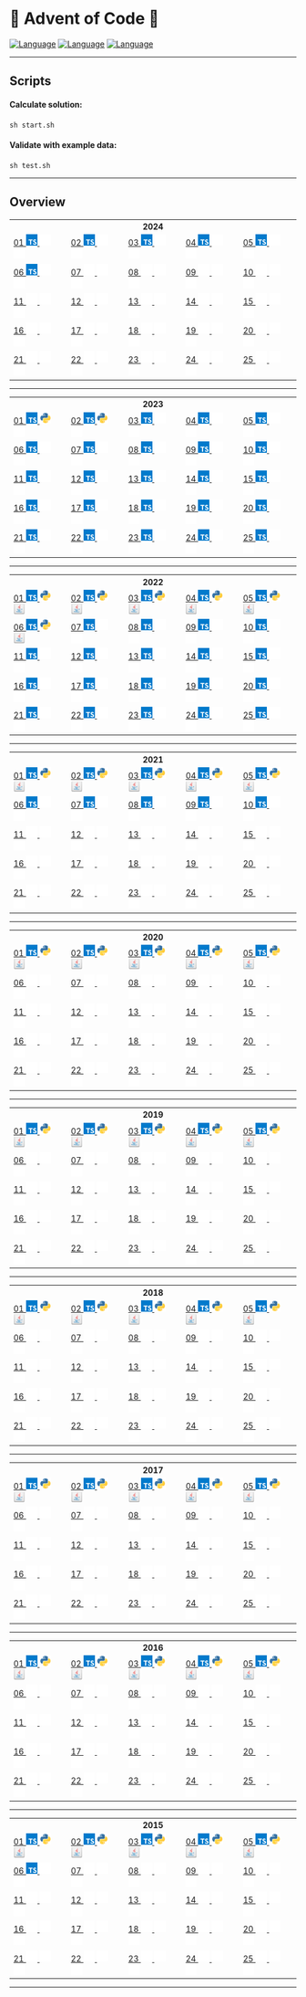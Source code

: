 # 🎄 Advent of Code 🎄
[![Language](https://badgen.net/static/Language/TypeScript/blue)](#typescript)
[![Language](https://badgen.net/static/Language/Java/orange)](#java)
[![Language](https://badgen.net/static/Language/Python/blue)](#python)

<hr/>

## Scripts

#### Calculate solution:
```
sh start.sh
```

#### Validate with example data:
```
sh test.sh
```

<hr>

## Overview

<table>
 <tr>
  <th colspan="10" style="text-align:center">
   2024
  </th>
 </tr>
 <tr>
  <td>
   <a href="https://github.com/marcelnoehre/advent-of-code/tree/main/year2024/day01">
    01
    <img height="20" src="assets/typescript.svg"/>
    <img height="20" src="assets/transparent.svg"/>
    <img height="20" src="assets/transparent.svg"/>
   </a>
  </td>
  <td>
   <a href="https://github.com/marcelnoehre/advent-of-code/tree/main/year2024/day02">
    02
    <img height="20" src="assets/typescript.svg"/>
    <img height="20" src="assets/transparent.svg"/>
    <img height="20" src="assets/transparent.svg"/>
   </a>
  </td>
  <td>
   <a href="https://github.com/marcelnoehre/advent-of-code/tree/main/year2024/day03">
    03
    <img height="20" src="assets/typescript.svg"/>
    <img height="20" src="assets/transparent.svg"/>
    <img height="20" src="assets/transparent.svg"/>
   </a>
  </td>
  <td>
   <a href="https://github.com/marcelnoehre/advent-of-code/tree/main/year2024/day04">
    04
    <img height="20" src="assets/typescript.svg"/>
    <img height="20" src="assets/transparent.svg"/>
    <img height="20" src="assets/transparent.svg"/>
   </a>
  </td>
  <td>
   <a href="https://github.com/marcelnoehre/advent-of-code/tree/main/year2024/day05">
    05
    <img height="20" src="assets/typescript.svg"/>
    <img height="20" src="assets/transparent.svg"/>
    <img height="20" src="assets/transparent.svg"/>
   </a>
  </td>
 </tr>
 <tr>
  <td>
   <a href="https://github.com/marcelnoehre/advent-of-code/tree/main/year2024/day06">
    06
    <img height="20" src="assets/typescript.svg"/>
    <img height="20" src="assets/transparent.svg"/>
    <img height="20" src="assets/transparent.svg"/>
   </a>
  </td>
  <td>
   <a href="https://github.com/marcelnoehre/advent-of-code">
    07
    <img height="20" src="assets/transparent.svg"/>
    <img height="20" src="assets/transparent.svg"/>
    <img height="20" src="assets/transparent.svg"/>
   </a>
  </td>
  <td>
   <a href="https://github.com/marcelnoehre/advent-of-code">
    08
    <img height="20" src="assets/transparent.svg"/>
    <img height="20" src="assets/transparent.svg"/>
    <img height="20" src="assets/transparent.svg"/>
   </a>
  </td>
  <td>
   <a href="https://github.com/marcelnoehre/advent-of-code">
    09
    <img height="20" src="assets/transparent.svg"/>
    <img height="20" src="assets/transparent.svg"/>
    <img height="20" src="assets/transparent.svg"/>
   </a>
  </td>
  <td>
   <a href="https://github.com/marcelnoehre/advent-of-code">
    10
    <img height="20" src="assets/transparent.svg"/>
    <img height="20" src="assets/transparent.svg"/>
    <img height="20" src="assets/transparent.svg"/>
   </a>
  </td>
 </tr>
 <tr>
  <td>
   <a href="https://github.com/marcelnoehre/advent-of-code">
    11
    <img height="20" src="assets/transparent.svg"/>
    <img height="20" src="assets/transparent.svg"/>
    <img height="20" src="assets/transparent.svg"/>
   </a>
  </td>
  <td>
   <a href="https://github.com/marcelnoehre/advent-of-code">
    12
    <img height="20" src="assets/transparent.svg"/>
    <img height="20" src="assets/transparent.svg"/>
    <img height="20" src="assets/transparent.svg"/>
   </a>
  </td>
  <td>
   <a href="https://github.com/marcelnoehre/advent-of-code">
    13
    <img height="20" src="assets/transparent.svg"/>
    <img height="20" src="assets/transparent.svg"/>
    <img height="20" src="assets/transparent.svg"/>
   </a>
  </td>
  <td>
   <a href="https://github.com/marcelnoehre/advent-of-code">
    14
    <img height="20" src="assets/transparent.svg"/>
    <img height="20" src="assets/transparent.svg"/>
    <img height="20" src="assets/transparent.svg"/>
   </a>
  </td>
  <td>
   <a href="https://github.com/marcelnoehre/advent-of-code">
    15
    <img height="20" src="assets/transparent.svg"/>
    <img height="20" src="assets/transparent.svg"/>
    <img height="20" src="assets/transparent.svg"/>
   </a>
  </td>
 </tr>
 <tr>
  <td>
   <a href="https://github.com/marcelnoehre/advent-of-code">
    16
    <img height="20" src="assets/transparent.svg"/>
    <img height="20" src="assets/transparent.svg"/>
    <img height="20" src="assets/transparent.svg"/>
   </a>
  </td>
  <td>
   <a href="https://github.com/marcelnoehre/advent-of-code">
    17
    <img height="20" src="assets/transparent.svg"/>
    <img height="20" src="assets/transparent.svg"/>
    <img height="20" src="assets/transparent.svg"/>
   </a>
  </td>
  <td>
   <a href="https://github.com/marcelnoehre/advent-of-code">
    18
    <img height="20" src="assets/transparent.svg"/>
    <img height="20" src="assets/transparent.svg"/>
    <img height="20" src="assets/transparent.svg"/>
   </a>
  </td>
  <td>
   <a href="https://github.com/marcelnoehre/advent-of-code">
    19
    <img height="20" src="assets/transparent.svg"/>
    <img height="20" src="assets/transparent.svg"/>
    <img height="20" src="assets/transparent.svg"/>
   </a>
  </td>
  <td>
   <a href="https://github.com/marcelnoehre/advent-of-code">
    20
    <img height="20" src="assets/transparent.svg"/>
    <img height="20" src="assets/transparent.svg"/>
    <img height="20" src="assets/transparent.svg"/>
   </a>
  </td>
 </tr>
 <tr>
  <td>
   <a href="https://github.com/marcelnoehre/advent-of-code">
    21
    <img height="20" src="assets/transparent.svg"/>
    <img height="20" src="assets/transparent.svg"/>
    <img height="20" src="assets/transparent.svg"/>
   </a>
  </td>
  <td>
   <a href="https://github.com/marcelnoehre/advent-of-code">
    22
    <img height="20" src="assets/transparent.svg"/>
    <img height="20" src="assets/transparent.svg"/>
    <img height="20" src="assets/transparent.svg"/>
   </a>
  </td>
  <td>
   <a href="https://github.com/marcelnoehre/advent-of-code">
    23
    <img height="20" src="assets/transparent.svg"/>
    <img height="20" src="assets/transparent.svg"/>
    <img height="20" src="assets/transparent.svg"/>
   </a>
  </td>
  <td>
   <a href="https://github.com/marcelnoehre/advent-of-code">
    24
    <img height="20" src="assets/transparent.svg"/>
    <img height="20" src="assets/transparent.svg"/>
    <img height="20" src="assets/transparent.svg"/>
   </a>
  </td>
  <td>
   <a href="https://github.com/marcelnoehre/advent-of-code">
    25
    <img height="20" src="assets/transparent.svg"/>
    <img height="20" src="assets/transparent.svg"/>
    <img height="20" src="assets/transparent.svg"/>
   </a>
  </td>
 </tr>
</table>
<hr/>
<table>
 <tr>
  <th colspan="10" style="text-align:center">
   2023
  </th>
 </tr>
 <tr>
  <td>
   <a href="https://github.com/marcelnoehre/advent-of-code/tree/main/year2023/day01">
    01
    <img height="20" src="assets/typescript.svg"/>
    <img height="20" src="assets/python.svg"/>
    <img height="20" src="assets/transparent.svg"/>
   </a>
  </td>
  <td>
   <a href="https://github.com/marcelnoehre/advent-of-code/tree/main/year2023/day02">
    02
    <img height="20" src="assets/typescript.svg"/>
    <img height="20" src="assets/python.svg"/>
    <img height="20" src="assets/transparent.svg"/>
   </a>
  </td>
  <td>
   <a href="https://github.com/marcelnoehre/advent-of-code/tree/main/year2023/day03">
    03
    <img height="20" src="assets/typescript.svg"/>
    <img height="20" src="assets/transparent.svg"/>
    <img height="20" src="assets/transparent.svg"/>
   </a>
  </td>
  <td>
   <a href="https://github.com/marcelnoehre/advent-of-code/tree/main/year2023/day04">
    04
    <img height="20" src="assets/typescript.svg"/>
    <img height="20" src="assets/transparent.svg"/>
    <img height="20" src="assets/transparent.svg"/>
   </a>
  </td>
  <td>
   <a href="https://github.com/marcelnoehre/advent-of-code/tree/main/year2023/day05">
    05
    <img height="20" src="assets/typescript.svg"/>
    <img height="20" src="assets/transparent.svg"/>
    <img height="20" src="assets/transparent.svg"/>
   </a>
  </td>
 </tr>
 <tr>
  <td>
   <a href="https://github.com/marcelnoehre/advent-of-code/tree/main/year2023/day06">
    06
    <img height="20" src="assets/typescript.svg"/>
    <img height="20" src="assets/transparent.svg"/>
    <img height="20" src="assets/transparent.svg"/>
   </a>
  </td>
  <td>
   <a href="https://github.com/marcelnoehre/advent-of-code/tree/main/year2023/day07">
    07
    <img height="20" src="assets/typescript.svg"/>
    <img height="20" src="assets/transparent.svg"/>
    <img height="20" src="assets/transparent.svg"/>
   </a>
  </td>
  <td>
   <a href="https://github.com/marcelnoehre/advent-of-code/tree/main/year2023/day08">
    08
    <img height="20" src="assets/typescript.svg"/>
    <img height="20" src="assets/transparent.svg"/>
    <img height="20" src="assets/transparent.svg"/>
   </a>
  </td>
  <td>
   <a href="https://github.com/marcelnoehre/advent-of-code/tree/main/year2023/day09">
    09
    <img height="20" src="assets/typescript.svg"/>
    <img height="20" src="assets/transparent.svg"/>
    <img height="20" src="assets/transparent.svg"/>
   </a>
  </td>
  <td>
   <a href="https://github.com/marcelnoehre/advent-of-code/tree/main/year2023/day10">
    10
    <img height="20" src="assets/typescript.svg"/>
    <img height="20" src="assets/transparent.svg"/>
    <img height="20" src="assets/transparent.svg"/>
   </a>
  </td>
 </tr>
 <tr>
  <td>
   <a href="https://github.com/marcelnoehre/advent-of-code/tree/main/year2023/day11">
    11
    <img height="20" src="assets/typescript.svg"/>
    <img height="20" src="assets/transparent.svg"/>
    <img height="20" src="assets/transparent.svg"/>
   </a>
  </td>
  <td>
   <a href="https://github.com/marcelnoehre/advent-of-code/tree/main/year2023/day12">
    12
    <img height="20" src="assets/typescript.svg"/>
    <img height="20" src="assets/transparent.svg"/>
    <img height="20" src="assets/transparent.svg"/>
   </a>
  </td>
  <td>
   <a href="https://github.com/marcelnoehre/advent-of-code/tree/main/year2023/day13">
    13
    <img height="20" src="assets/typescript.svg"/>
    <img height="20" src="assets/transparent.svg"/>
    <img height="20" src="assets/transparent.svg"/>
   </a>
  </td>
  <td>
   <a href="https://github.com/marcelnoehre/advent-of-code/tree/main/year2023/day14">
    14
    <img height="20" src="assets/typescript.svg"/>
    <img height="20" src="assets/transparent.svg"/>
    <img height="20" src="assets/transparent.svg"/>
   </a>
  </td>
  <td>
   <a href="https://github.com/marcelnoehre/advent-of-code/tree/main/year2023/day15">
    15
    <img height="20" src="assets/typescript.svg"/>
    <img height="20" src="assets/transparent.svg"/>
    <img height="20" src="assets/transparent.svg"/>
   </a>
  </td>
 </tr>
 <tr>
  <td>
   <a href="https://github.com/marcelnoehre/advent-of-code/tree/main/year2023/day16">
    16
    <img height="20" src="assets/typescript.svg"/>
    <img height="20" src="assets/transparent.svg"/>
    <img height="20" src="assets/transparent.svg"/>
   </a>
  </td>
  <td>
   <a href="https://github.com/marcelnoehre/advent-of-code/tree/main/year2023/day17">
    17
    <img height="20" src="assets/typescript.svg"/>
    <img height="20" src="assets/transparent.svg"/>
    <img height="20" src="assets/transparent.svg"/>
   </a>
  </td>
  <td>
   <a href="https://github.com/marcelnoehre/advent-of-code/tree/main/year2023/day18">
    18
    <img height="20" src="assets/typescript.svg"/>
    <img height="20" src="assets/transparent.svg"/>
    <img height="20" src="assets/transparent.svg"/>
   </a>
  </td>
  <td>
   <a href="https://github.com/marcelnoehre/advent-of-code/tree/main/year2023/day19">
    19
    <img height="20" src="assets/typescript.svg"/>
    <img height="20" src="assets/transparent.svg"/>
    <img height="20" src="assets/transparent.svg"/>
   </a>
  </td>
  <td>
   <a href="https://github.com/marcelnoehre/advent-of-code/tree/main/year2023/day20">
    20
    <img height="20" src="assets/typescript.svg"/>
    <img height="20" src="assets/transparent.svg"/>
    <img height="20" src="assets/transparent.svg"/>
   </a>
  </td>
 </tr>
 <tr>
  <td>
   <a href="https://github.com/marcelnoehre/advent-of-code/tree/main/year2023/day21">
    21
    <img height="20" src="assets/typescript.svg"/>
    <img height="20" src="assets/transparent.svg"/>
    <img height="20" src="assets/transparent.svg"/>
   </a>
  </td>
  <td>
   <a href="https://github.com/marcelnoehre/advent-of-code/tree/main/year2023/day22">
    22
    <img height="20" src="assets/typescript.svg"/>
    <img height="20" src="assets/transparent.svg"/>
    <img height="20" src="assets/transparent.svg"/>
   </a>
  </td>
  <td>
   <a href="https://github.com/marcelnoehre/advent-of-code/tree/main/year2023/day23">
    23
    <img height="20" src="assets/typescript.svg"/>
    <img height="20" src="assets/transparent.svg"/>
    <img height="20" src="assets/transparent.svg"/>
   </a>
  </td>
  <td>
   <a href="https://github.com/marcelnoehre/advent-of-code/tree/main/year2023/day24">
    24
    <img height="20" src="assets/typescript.svg"/>
    <img height="20" src="assets/transparent.svg"/>
    <img height="20" src="assets/transparent.svg"/>
   </a>
  </td>
  <td>
   <a href="https://github.com/marcelnoehre/advent-of-code/tree/main/year2023/day25">
    25
    <img height="20" src="assets/typescript.svg"/>
    <img height="20" src="assets/transparent.svg"/>
    <img height="20" src="assets/transparent.svg"/>
   </a>
  </td>
 </tr>
</table>
<hr/>
<table>
 <tr>
  <th colspan="10" style="text-align:center">
   2022
  </th>
 </tr>
 <tr>
  <td>
   <a href="https://github.com/marcelnoehre/advent-of-code/tree/main/year2022/day01">
    01
    <img height="20" src="assets/typescript.svg"/>
    <img height="20" src="assets/python.svg"/>
    <img height="20" src="assets/java.svg"/>
   </a>
  </td>
  <td>
   <a href="https://github.com/marcelnoehre/advent-of-code/tree/main/year2022/day02">
    02
    <img height="20" src="assets/typescript.svg"/>
    <img height="20" src="assets/python.svg"/>
    <img height="20" src="assets/java.svg"/>
   </a>
  </td>
  <td>
   <a href="https://github.com/marcelnoehre/advent-of-code/tree/main/year2022/day03">
    03
    <img height="20" src="assets/typescript.svg"/>
    <img height="20" src="assets/python.svg"/>
    <img height="20" src="assets/java.svg"/>
   </a>
  </td>
  <td>
   <a href="https://github.com/marcelnoehre/advent-of-code/tree/main/year2022/day04">
    04
    <img height="20" src="assets/typescript.svg"/>
    <img height="20" src="assets/python.svg"/>
    <img height="20" src="assets/java.svg"/>
   </a>
  </td>
  <td>
   <a href="https://github.com/marcelnoehre/advent-of-code/tree/main/year2022/day05">
    05
    <img height="20" src="assets/typescript.svg"/>
    <img height="20" src="assets/python.svg"/>
    <img height="20" src="assets/java.svg"/>
   </a>
  </td>
 </tr>
 <tr>
  <td>
   <a href="https://github.com/marcelnoehre/advent-of-code/tree/main/year2022/day06">
    06
    <img height="20" src="assets/typescript.svg"/>
    <img height="20" src="assets/python.svg"/>
    <img height="20" src="assets/java.svg"/>
   </a>
  </td>
  <td>
   <a href="https://github.com/marcelnoehre/advent-of-code/tree/main/year2022/day07">
    07
    <img height="20" src="assets/typescript.svg"/>
    <img height="20" src="assets/transparent.svg"/>
    <img height="20" src="assets/transparent.svg"/>
   </a>
  </td>
  <td>
   <a href="https://github.com/marcelnoehre/advent-of-code/tree/main/year2022/day08">
    08
    <img height="20" src="assets/typescript.svg"/>
    <img height="20" src="assets/transparent.svg"/>
    <img height="20" src="assets/transparent.svg"/>
   </a>
  </td>
  <td>
   <a href="https://github.com/marcelnoehre/advent-of-code/tree/main/year2022/day09">
    09
    <img height="20" src="assets/typescript.svg"/>
    <img height="20" src="assets/transparent.svg"/>
    <img height="20" src="assets/transparent.svg"/>
   </a>
  </td>
  <td>
   <a href="https://github.com/marcelnoehre/advent-of-code/tree/main/year2022/day10">
    10
    <img height="20" src="assets/typescript.svg"/>
    <img height="20" src="assets/transparent.svg"/>
    <img height="20" src="assets/transparent.svg"/>
   </a>
  </td>
 </tr>
 <tr>
  <td>
   <a href="https://github.com/marcelnoehre/advent-of-code/tree/main/year2022/day11">
    11
    <img height="20" src="assets/typescript.svg"/>
    <img height="20" src="assets/transparent.svg"/>
    <img height="20" src="assets/transparent.svg"/>
   </a>
  </td>
  <td>
   <a href="https://github.com/marcelnoehre/advent-of-code/tree/main/year2022/day12">
    12
    <img height="20" src="assets/typescript.svg"/>
    <img height="20" src="assets/transparent.svg"/>
    <img height="20" src="assets/transparent.svg"/>
   </a>
  </td>
  <td>
   <a href="https://github.com/marcelnoehre/advent-of-code/tree/main/year2022/day13">
    13
    <img height="20" src="assets/typescript.svg"/>
    <img height="20" src="assets/transparent.svg"/>
    <img height="20" src="assets/transparent.svg"/>
   </a>
  </td>
  <td>
   <a href="https://github.com/marcelnoehre/advent-of-code/tree/main/year2022/day14">
    14
    <img height="20" src="assets/typescript.svg"/>
    <img height="20" src="assets/transparent.svg"/>
    <img height="20" src="assets/transparent.svg"/>
   </a>
  </td>
  <td>
   <a href="https://github.com/marcelnoehre/advent-of-code/tree/main/year2022/day15">
    15
    <img height="20" src="assets/typescript.svg"/>
    <img height="20" src="assets/transparent.svg"/>
    <img height="20" src="assets/transparent.svg"/>
   </a>
  </td>
 </tr>
 <tr>
  <td>
   <a href="https://github.com/marcelnoehre/advent-of-code/tree/main/year2022/day16">
    16
    <img height="20" src="assets/typescript.svg"/>
    <img height="20" src="assets/transparent.svg"/>
    <img height="20" src="assets/transparent.svg"/>
   </a>
  </td>
  <td>
   <a href="https://github.com/marcelnoehre/advent-of-code/tree/main/year2022/day17">
    17
    <img height="20" src="assets/typescript.svg"/>
    <img height="20" src="assets/transparent.svg"/>
    <img height="20" src="assets/transparent.svg"/>
   </a>
  </td>
  <td>
   <a href="https://github.com/marcelnoehre/advent-of-code/tree/main/year2022/day18">
    18
    <img height="20" src="assets/typescript.svg"/>
    <img height="20" src="assets/transparent.svg"/>
    <img height="20" src="assets/transparent.svg"/>
   </a>
  </td>
  <td>
   <a href="https://github.com/marcelnoehre/advent-of-code/tree/main/year2022/day19">
    19
    <img height="20" src="assets/typescript.svg"/>
    <img height="20" src="assets/transparent.svg"/>
    <img height="20" src="assets/transparent.svg"/>
   </a>
  </td>
  <td>
   <a href="https://github.com/marcelnoehre/advent-of-code/tree/main/year2022/day20">
    20
    <img height="20" src="assets/typescript.svg"/>
    <img height="20" src="assets/transparent.svg"/>
    <img height="20" src="assets/transparent.svg"/>
   </a>
  </td>
 </tr>
 <tr>
  <td>
   <a href="https://github.com/marcelnoehre/advent-of-code/tree/main/year2022/day21">
    21
    <img height="20" src="assets/typescript.svg"/>
    <img height="20" src="assets/transparent.svg"/>
    <img height="20" src="assets/transparent.svg"/>
   </a>
  </td>
  <td>
   <a href="https://github.com/marcelnoehre/advent-of-code/tree/main/year2022/day22">
    22
    <img height="20" src="assets/typescript.svg"/>
    <img height="20" src="assets/transparent.svg"/>
    <img height="20" src="assets/transparent.svg"/>
   </a>
  </td>
  <td>
   <a href="https://github.com/marcelnoehre/advent-of-code/tree/main/year2022/day23">
    23
    <img height="20" src="assets/typescript.svg"/>
    <img height="20" src="assets/transparent.svg"/>
    <img height="20" src="assets/transparent.svg"/>
   </a>
  </td>
  <td>
   <a href="https://github.com/marcelnoehre/advent-of-code/tree/main/year2022/day24">
    24
    <img height="20" src="assets/typescript.svg"/>
    <img height="20" src="assets/transparent.svg"/>
    <img height="20" src="assets/transparent.svg"/>
   </a>
  </td>
  <td>
   <a href="https://github.com/marcelnoehre/advent-of-code/tree/main/year2022/day25">
    25
    <img height="20" src="assets/typescript.svg"/>
    <img height="20" src="assets/transparent.svg"/>
    <img height="20" src="assets/transparent.svg"/>
   </a>
  </td>
 </tr>
</table>
<hr/>
<table>
 <tr>
  <th colspan="10" style="text-align:center">
   2021
  </th>
 </tr>
 <tr>
  <td>
   <a href="https://github.com/marcelnoehre/advent-of-code/tree/main/year2021/day01">
    01
    <img height="20" src="assets/typescript.svg"/>
    <img height="20" src="assets/python.svg"/>
    <img height="20" src="assets/java.svg"/>
   </a>
  </td>
  <td>
   <a href="https://github.com/marcelnoehre/advent-of-code/tree/main/year2021/day02">
    02
    <img height="20" src="assets/typescript.svg"/>
    <img height="20" src="assets/python.svg"/>
    <img height="20" src="assets/java.svg"/>
   </a>
  </td>
  <td>
   <a href="https://github.com/marcelnoehre/advent-of-code/tree/main/year2021/day03">
    03
    <img height="20" src="assets/typescript.svg"/>
    <img height="20" src="assets/python.svg"/>
    <img height="20" src="assets/java.svg"/>
   </a>
  </td>
  <td>
   <a href="https://github.com/marcelnoehre/advent-of-code/tree/main/year2021/day04">
    04
    <img height="20" src="assets/typescript.svg"/>
    <img height="20" src="assets/python.svg"/>
    <img height="20" src="assets/java.svg"/>
   </a>
  </td>
  <td>
   <a href="https://github.com/marcelnoehre/advent-of-code/tree/main/year2021/day05">
    05
    <img height="20" src="assets/typescript.svg"/>
    <img height="20" src="assets/python.svg"/>
    <img height="20" src="assets/java.svg"/>
   </a>
  </td>
 </tr>
 <tr>
  <td>
   <a href="https://github.com/marcelnoehre/advent-of-code/tree/main/year2021/day06">
    06
    <img height="20" src="assets/typescript.svg"/>
    <img height="20" src="assets/transparent.svg"/>
    <img height="20" src="assets/transparent.svg"/>
   </a>
  </td>
  <td>
   <a href="https://github.com/marcelnoehre/advent-of-code/tree/main/year2021/day07">
    07
    <img height="20" src="assets/typescript.svg"/>
    <img height="20" src="assets/transparent.svg"/>
    <img height="20" src="assets/transparent.svg"/>
   </a>
  </td>
  <td>
   <a href="https://github.com/marcelnoehre/advent-of-code/tree/main/year2021/day08">
    08
    <img height="20" src="assets/typescript.svg"/>
    <img height="20" src="assets/transparent.svg"/>
    <img height="20" src="assets/transparent.svg"/>
   </a>
  </td>
  <td>
   <a href="https://github.com/marcelnoehre/advent-of-code/tree/main/year2021/day09">
    09
    <img height="20" src="assets/typescript.svg"/>
    <img height="20" src="assets/transparent.svg"/>
    <img height="20" src="assets/transparent.svg"/>
   </a>
  </td>
  <td>
   <a href="https://github.com/marcelnoehre/advent-of-code/tree/main/year2021/day10">
    10
    <img height="20" src="assets/typescript.svg"/>
    <img height="20" src="assets/transparent.svg"/>
    <img height="20" src="assets/transparent.svg"/>
   </a>
  </td>
 </tr>
 <tr>
  <td>
   <a href="https://github.com/marcelnoehre/advent-of-code">
    11
    <img height="20" src="assets/transparent.svg"/>
    <img height="20" src="assets/transparent.svg"/>
    <img height="20" src="assets/transparent.svg"/>
   </a>
  </td>
  <td>
   <a href="https://github.com/marcelnoehre/advent-of-code">
    12
    <img height="20" src="assets/transparent.svg"/>
    <img height="20" src="assets/transparent.svg"/>
    <img height="20" src="assets/transparent.svg"/>
   </a>
  </td>
  <td>
   <a href="https://github.com/marcelnoehre/advent-of-code">
    13
    <img height="20" src="assets/transparent.svg"/>
    <img height="20" src="assets/transparent.svg"/>
    <img height="20" src="assets/transparent.svg"/>
   </a>
  </td>
  <td>
   <a href="https://github.com/marcelnoehre/advent-of-code">
    14
    <img height="20" src="assets/transparent.svg"/>
    <img height="20" src="assets/transparent.svg"/>
    <img height="20" src="assets/transparent.svg"/>
   </a>
  </td>
  <td>
   <a href="https://github.com/marcelnoehre/advent-of-code">
    15
    <img height="20" src="assets/transparent.svg"/>
    <img height="20" src="assets/transparent.svg"/>
    <img height="20" src="assets/transparent.svg"/>
   </a>
  </td>
 </tr>
 <tr>
  <td>
   <a href="https://github.com/marcelnoehre/advent-of-code">
    16
    <img height="20" src="assets/transparent.svg"/>
    <img height="20" src="assets/transparent.svg"/>
    <img height="20" src="assets/transparent.svg"/>
   </a>
  </td>
  <td>
   <a href="https://github.com/marcelnoehre/advent-of-code">
    17
    <img height="20" src="assets/transparent.svg"/>
    <img height="20" src="assets/transparent.svg"/>
    <img height="20" src="assets/transparent.svg"/>
   </a>
  </td>
  <td>
   <a href="https://github.com/marcelnoehre/advent-of-code">
    18
    <img height="20" src="assets/transparent.svg"/>
    <img height="20" src="assets/transparent.svg"/>
    <img height="20" src="assets/transparent.svg"/>
   </a>
  </td>
  <td>
   <a href="https://github.com/marcelnoehre/advent-of-code">
    19
    <img height="20" src="assets/transparent.svg"/>
    <img height="20" src="assets/transparent.svg"/>
    <img height="20" src="assets/transparent.svg"/>
   </a>
  </td>
  <td>
   <a href="https://github.com/marcelnoehre/advent-of-code">
    20
    <img height="20" src="assets/transparent.svg"/>
    <img height="20" src="assets/transparent.svg"/>
    <img height="20" src="assets/transparent.svg"/>
   </a>
  </td>
 </tr>
 <tr>
  <td>
   <a href="https://github.com/marcelnoehre/advent-of-code">
    21
    <img height="20" src="assets/transparent.svg"/>
    <img height="20" src="assets/transparent.svg"/>
    <img height="20" src="assets/transparent.svg"/>
   </a>
  </td>
  <td>
   <a href="https://github.com/marcelnoehre/advent-of-code">
    22
    <img height="20" src="assets/transparent.svg"/>
    <img height="20" src="assets/transparent.svg"/>
    <img height="20" src="assets/transparent.svg"/>
   </a>
  </td>
  <td>
   <a href="https://github.com/marcelnoehre/advent-of-code">
    23
    <img height="20" src="assets/transparent.svg"/>
    <img height="20" src="assets/transparent.svg"/>
    <img height="20" src="assets/transparent.svg"/>
   </a>
  </td>
  <td>
   <a href="https://github.com/marcelnoehre/advent-of-code">
    24
    <img height="20" src="assets/transparent.svg"/>
    <img height="20" src="assets/transparent.svg"/>
    <img height="20" src="assets/transparent.svg"/>
   </a>
  </td>
  <td>
   <a href="https://github.com/marcelnoehre/advent-of-code">
    25
    <img height="20" src="assets/transparent.svg"/>
    <img height="20" src="assets/transparent.svg"/>
    <img height="20" src="assets/transparent.svg"/>
   </a>
  </td>
 </tr>
</table>
<hr/>
<table>
 <tr>
  <th colspan="10" style="text-align:center">
   2020
  </th>
 </tr>
 <tr>
  <td>
   <a href="https://github.com/marcelnoehre/advent-of-code/tree/main/year2020/day01">
    01
    <img height="20" src="assets/typescript.svg"/>
    <img height="20" src="assets/python.svg"/>
    <img height="20" src="assets/java.svg"/>
   </a>
  </td>
  <td>
   <a href="https://github.com/marcelnoehre/advent-of-code/tree/main/year2020/day02">
    02
    <img height="20" src="assets/typescript.svg"/>
    <img height="20" src="assets/python.svg"/>
    <img height="20" src="assets/java.svg"/>
   </a>
  </td>
  <td>
   <a href="https://github.com/marcelnoehre/advent-of-code/tree/main/year2020/day03">
    03
    <img height="20" src="assets/typescript.svg"/>
    <img height="20" src="assets/python.svg"/>
    <img height="20" src="assets/java.svg"/>
   </a>
  </td>
  <td>
   <a href="https://github.com/marcelnoehre/advent-of-code/tree/main/year2020/day04">
    04
    <img height="20" src="assets/typescript.svg"/>
    <img height="20" src="assets/python.svg"/>
    <img height="20" src="assets/java.svg"/>
   </a>
  </td>
  <td>
   <a href="https://github.com/marcelnoehre/advent-of-code/tree/main/year2020/day05">
    05
    <img height="20" src="assets/typescript.svg"/>
    <img height="20" src="assets/python.svg"/>
    <img height="20" src="assets/java.svg"/>
   </a>
  </td>
 </tr>
 <tr>
  <td>
   <a href="https://github.com/marcelnoehre/advent-of-code">
    06
    <img height="20" src="assets/transparent.svg"/>
    <img height="20" src="assets/transparent.svg"/>
    <img height="20" src="assets/transparent.svg"/>
   </a>
  </td>
  <td>
   <a href="https://github.com/marcelnoehre/advent-of-code">
    07
    <img height="20" src="assets/transparent.svg"/>
    <img height="20" src="assets/transparent.svg"/>
    <img height="20" src="assets/transparent.svg"/>
   </a>
  </td>
  <td>
   <a href="https://github.com/marcelnoehre/advent-of-code">
    08
    <img height="20" src="assets/transparent.svg"/>
    <img height="20" src="assets/transparent.svg"/>
    <img height="20" src="assets/transparent.svg"/>
   </a>
  </td>
  <td>
   <a href="https://github.com/marcelnoehre/advent-of-code">
    09
    <img height="20" src="assets/transparent.svg"/>
    <img height="20" src="assets/transparent.svg"/>
    <img height="20" src="assets/transparent.svg"/>
   </a>
  </td>
  <td>
   <a href="https://github.com/marcelnoehre/advent-of-code">
    10
    <img height="20" src="assets/transparent.svg"/>
    <img height="20" src="assets/transparent.svg"/>
    <img height="20" src="assets/transparent.svg"/>
   </a>
  </td>
 </tr>
 <tr>
  <td>
   <a href="https://github.com/marcelnoehre/advent-of-code">
    11
    <img height="20" src="assets/transparent.svg"/>
    <img height="20" src="assets/transparent.svg"/>
    <img height="20" src="assets/transparent.svg"/>
   </a>
  </td>
  <td>
   <a href="https://github.com/marcelnoehre/advent-of-code">
    12
    <img height="20" src="assets/transparent.svg"/>
    <img height="20" src="assets/transparent.svg"/>
    <img height="20" src="assets/transparent.svg"/>
   </a>
  </td>
  <td>
   <a href="https://github.com/marcelnoehre/advent-of-code">
    13
    <img height="20" src="assets/transparent.svg"/>
    <img height="20" src="assets/transparent.svg"/>
    <img height="20" src="assets/transparent.svg"/>
   </a>
  </td>
  <td>
   <a href="https://github.com/marcelnoehre/advent-of-code">
    14
    <img height="20" src="assets/transparent.svg"/>
    <img height="20" src="assets/transparent.svg"/>
    <img height="20" src="assets/transparent.svg"/>
   </a>
  </td>
  <td>
   <a href="https://github.com/marcelnoehre/advent-of-code">
    15
    <img height="20" src="assets/transparent.svg"/>
    <img height="20" src="assets/transparent.svg"/>
    <img height="20" src="assets/transparent.svg"/>
   </a>
  </td>
 </tr>
 <tr>
  <td>
   <a href="https://github.com/marcelnoehre/advent-of-code">
    16
    <img height="20" src="assets/transparent.svg"/>
    <img height="20" src="assets/transparent.svg"/>
    <img height="20" src="assets/transparent.svg"/>
   </a>
  </td>
  <td>
   <a href="https://github.com/marcelnoehre/advent-of-code">
    17
    <img height="20" src="assets/transparent.svg"/>
    <img height="20" src="assets/transparent.svg"/>
    <img height="20" src="assets/transparent.svg"/>
   </a>
  </td>
  <td>
   <a href="https://github.com/marcelnoehre/advent-of-code">
    18
    <img height="20" src="assets/transparent.svg"/>
    <img height="20" src="assets/transparent.svg"/>
    <img height="20" src="assets/transparent.svg"/>
   </a>
  </td>
  <td>
   <a href="https://github.com/marcelnoehre/advent-of-code">
    19
    <img height="20" src="assets/transparent.svg"/>
    <img height="20" src="assets/transparent.svg"/>
    <img height="20" src="assets/transparent.svg"/>
   </a>
  </td>
  <td>
   <a href="https://github.com/marcelnoehre/advent-of-code">
    20
    <img height="20" src="assets/transparent.svg"/>
    <img height="20" src="assets/transparent.svg"/>
    <img height="20" src="assets/transparent.svg"/>
   </a>
  </td>
 </tr>
 <tr>
  <td>
   <a href="https://github.com/marcelnoehre/advent-of-code">
    21
    <img height="20" src="assets/transparent.svg"/>
    <img height="20" src="assets/transparent.svg"/>
    <img height="20" src="assets/transparent.svg"/>
   </a>
  </td>
  <td>
   <a href="https://github.com/marcelnoehre/advent-of-code">
    22
    <img height="20" src="assets/transparent.svg"/>
    <img height="20" src="assets/transparent.svg"/>
    <img height="20" src="assets/transparent.svg"/>
   </a>
  </td>
  <td>
   <a href="https://github.com/marcelnoehre/advent-of-code">
    23
    <img height="20" src="assets/transparent.svg"/>
    <img height="20" src="assets/transparent.svg"/>
    <img height="20" src="assets/transparent.svg"/>
   </a>
  </td>
  <td>
   <a href="https://github.com/marcelnoehre/advent-of-code">
    24
    <img height="20" src="assets/transparent.svg"/>
    <img height="20" src="assets/transparent.svg"/>
    <img height="20" src="assets/transparent.svg"/>
   </a>
  </td>
  <td>
   <a href="https://github.com/marcelnoehre/advent-of-code">
    25
    <img height="20" src="assets/transparent.svg"/>
    <img height="20" src="assets/transparent.svg"/>
    <img height="20" src="assets/transparent.svg"/>
   </a>
  </td>
 </tr>
</table>
<hr/>
<table>
 <tr>
  <th colspan="10" style="text-align:center">
   2019
  </th>
 </tr>
 <tr>
  <td>
   <a href="https://github.com/marcelnoehre/advent-of-code/tree/main/year2019/day01">
    01
    <img height="20" src="assets/typescript.svg"/>
    <img height="20" src="assets/python.svg"/>
    <img height="20" src="assets/java.svg"/>
   </a>
  </td>
  <td>
   <a href="https://github.com/marcelnoehre/advent-of-code/tree/main/year2019/day02">
    02
    <img height="20" src="assets/typescript.svg"/>
    <img height="20" src="assets/python.svg"/>
    <img height="20" src="assets/java.svg"/>
   </a>
  </td>
  <td>
   <a href="https://github.com/marcelnoehre/advent-of-code/tree/main/year2019/day03">
    03
    <img height="20" src="assets/typescript.svg"/>
    <img height="20" src="assets/python.svg"/>
    <img height="20" src="assets/java.svg"/>
   </a>
  </td>
  <td>
   <a href="https://github.com/marcelnoehre/advent-of-code/tree/main/year2019/day04">
    04
    <img height="20" src="assets/typescript.svg"/>
    <img height="20" src="assets/python.svg"/>
    <img height="20" src="assets/java.svg"/>
   </a>
  </td>
  <td>
   <a href="https://github.com/marcelnoehre/advent-of-code/tree/main/year2019/day05">
    05
    <img height="20" src="assets/typescript.svg"/>
    <img height="20" src="assets/python.svg"/>
    <img height="20" src="assets/java.svg"/>
   </a>
  </td>
 </tr>
 <tr>
  <td>
   <a href="https://github.com/marcelnoehre/advent-of-code">
    06
    <img height="20" src="assets/transparent.svg"/>
    <img height="20" src="assets/transparent.svg"/>
    <img height="20" src="assets/transparent.svg"/>
   </a>
  </td>
  <td>
   <a href="https://github.com/marcelnoehre/advent-of-code">
    07
    <img height="20" src="assets/transparent.svg"/>
    <img height="20" src="assets/transparent.svg"/>
    <img height="20" src="assets/transparent.svg"/>
   </a>
  </td>
  <td>
   <a href="https://github.com/marcelnoehre/advent-of-code">
    08
    <img height="20" src="assets/transparent.svg"/>
    <img height="20" src="assets/transparent.svg"/>
    <img height="20" src="assets/transparent.svg"/>
   </a>
  </td>
  <td>
   <a href="https://github.com/marcelnoehre/advent-of-code">
    09
    <img height="20" src="assets/transparent.svg"/>
    <img height="20" src="assets/transparent.svg"/>
    <img height="20" src="assets/transparent.svg"/>
   </a>
  </td>
  <td>
   <a href="https://github.com/marcelnoehre/advent-of-code">
    10
    <img height="20" src="assets/transparent.svg"/>
    <img height="20" src="assets/transparent.svg"/>
    <img height="20" src="assets/transparent.svg"/>
   </a>
  </td>
 </tr>
 <tr>
  <td>
   <a href="https://github.com/marcelnoehre/advent-of-code">
    11
    <img height="20" src="assets/transparent.svg"/>
    <img height="20" src="assets/transparent.svg"/>
    <img height="20" src="assets/transparent.svg"/>
   </a>
  </td>
  <td>
   <a href="https://github.com/marcelnoehre/advent-of-code">
    12
    <img height="20" src="assets/transparent.svg"/>
    <img height="20" src="assets/transparent.svg"/>
    <img height="20" src="assets/transparent.svg"/>
   </a>
  </td>
  <td>
   <a href="https://github.com/marcelnoehre/advent-of-code">
    13
    <img height="20" src="assets/transparent.svg"/>
    <img height="20" src="assets/transparent.svg"/>
    <img height="20" src="assets/transparent.svg"/>
   </a>
  </td>
  <td>
   <a href="https://github.com/marcelnoehre/advent-of-code">
    14
    <img height="20" src="assets/transparent.svg"/>
    <img height="20" src="assets/transparent.svg"/>
    <img height="20" src="assets/transparent.svg"/>
   </a>
  </td>
  <td>
   <a href="https://github.com/marcelnoehre/advent-of-code">
    15
    <img height="20" src="assets/transparent.svg"/>
    <img height="20" src="assets/transparent.svg"/>
    <img height="20" src="assets/transparent.svg"/>
   </a>
  </td>
 </tr>
 <tr>
  <td>
   <a href="https://github.com/marcelnoehre/advent-of-code">
    16
    <img height="20" src="assets/transparent.svg"/>
    <img height="20" src="assets/transparent.svg"/>
    <img height="20" src="assets/transparent.svg"/>
   </a>
  </td>
  <td>
   <a href="https://github.com/marcelnoehre/advent-of-code">
    17
    <img height="20" src="assets/transparent.svg"/>
    <img height="20" src="assets/transparent.svg"/>
    <img height="20" src="assets/transparent.svg"/>
   </a>
  </td>
  <td>
   <a href="https://github.com/marcelnoehre/advent-of-code">
    18
    <img height="20" src="assets/transparent.svg"/>
    <img height="20" src="assets/transparent.svg"/>
    <img height="20" src="assets/transparent.svg"/>
   </a>
  </td>
  <td>
   <a href="https://github.com/marcelnoehre/advent-of-code">
    19
    <img height="20" src="assets/transparent.svg"/>
    <img height="20" src="assets/transparent.svg"/>
    <img height="20" src="assets/transparent.svg"/>
   </a>
  </td>
  <td>
   <a href="https://github.com/marcelnoehre/advent-of-code">
    20
    <img height="20" src="assets/transparent.svg"/>
    <img height="20" src="assets/transparent.svg"/>
    <img height="20" src="assets/transparent.svg"/>
   </a>
  </td>
 </tr>
 <tr>
  <td>
   <a href="https://github.com/marcelnoehre/advent-of-code">
    21
    <img height="20" src="assets/transparent.svg"/>
    <img height="20" src="assets/transparent.svg"/>
    <img height="20" src="assets/transparent.svg"/>
   </a>
  </td>
  <td>
   <a href="https://github.com/marcelnoehre/advent-of-code">
    22
    <img height="20" src="assets/transparent.svg"/>
    <img height="20" src="assets/transparent.svg"/>
    <img height="20" src="assets/transparent.svg"/>
   </a>
  </td>
  <td>
   <a href="https://github.com/marcelnoehre/advent-of-code">
    23
    <img height="20" src="assets/transparent.svg"/>
    <img height="20" src="assets/transparent.svg"/>
    <img height="20" src="assets/transparent.svg"/>
   </a>
  </td>
  <td>
   <a href="https://github.com/marcelnoehre/advent-of-code">
    24
    <img height="20" src="assets/transparent.svg"/>
    <img height="20" src="assets/transparent.svg"/>
    <img height="20" src="assets/transparent.svg"/>
   </a>
  </td>
  <td>
   <a href="https://github.com/marcelnoehre/advent-of-code">
    25
    <img height="20" src="assets/transparent.svg"/>
    <img height="20" src="assets/transparent.svg"/>
    <img height="20" src="assets/transparent.svg"/>
   </a>
  </td>
 </tr>
</table>
<hr/>
<table>
 <tr>
  <th colspan="10" style="text-align:center">
   2018
  </th>
 </tr>
 <tr>
  <td>
   <a href="https://github.com/marcelnoehre/advent-of-code/tree/main/year2018/day01">
    01
    <img height="20" src="assets/typescript.svg"/>
    <img height="20" src="assets/python.svg"/>
    <img height="20" src="assets/java.svg"/>
   </a>
  </td>
  <td>
   <a href="https://github.com/marcelnoehre/advent-of-code/tree/main/year2018/day02">
    02
    <img height="20" src="assets/typescript.svg"/>
    <img height="20" src="assets/python.svg"/>
    <img height="20" src="assets/java.svg"/>
   </a>
  </td>
  <td>
   <a href="https://github.com/marcelnoehre/advent-of-code/tree/main/year2018/day03">
    03
    <img height="20" src="assets/typescript.svg"/>
    <img height="20" src="assets/python.svg"/>
    <img height="20" src="assets/java.svg"/>
   </a>
  </td>
  <td>
   <a href="https://github.com/marcelnoehre/advent-of-code/tree/main/year2018/day04">
    04
    <img height="20" src="assets/typescript.svg"/>
    <img height="20" src="assets/python.svg"/>
    <img height="20" src="assets/java.svg"/>
   </a>
  </td>
  <td>
   <a href="https://github.com/marcelnoehre/advent-of-code/tree/main/year2018/day05">
    05
    <img height="20" src="assets/typescript.svg"/>
    <img height="20" src="assets/python.svg"/>
    <img height="20" src="assets/java.svg"/>
   </a>
  </td>
 </tr>
 <tr>
  <td>
   <a href="https://github.com/marcelnoehre/advent-of-code">
    06
    <img height="20" src="assets/transparent.svg"/>
    <img height="20" src="assets/transparent.svg"/>
    <img height="20" src="assets/transparent.svg"/>
   </a>
  </td>
  <td>
   <a href="https://github.com/marcelnoehre/advent-of-code">
    07
    <img height="20" src="assets/transparent.svg"/>
    <img height="20" src="assets/transparent.svg"/>
    <img height="20" src="assets/transparent.svg"/>
   </a>
  </td>
  <td>
   <a href="https://github.com/marcelnoehre/advent-of-code">
    08
    <img height="20" src="assets/transparent.svg"/>
    <img height="20" src="assets/transparent.svg"/>
    <img height="20" src="assets/transparent.svg"/>
   </a>
  </td>
  <td>
   <a href="https://github.com/marcelnoehre/advent-of-code">
    09
    <img height="20" src="assets/transparent.svg"/>
    <img height="20" src="assets/transparent.svg"/>
    <img height="20" src="assets/transparent.svg"/>
   </a>
  </td>
  <td>
   <a href="https://github.com/marcelnoehre/advent-of-code">
    10
    <img height="20" src="assets/transparent.svg"/>
    <img height="20" src="assets/transparent.svg"/>
    <img height="20" src="assets/transparent.svg"/>
   </a>
  </td>
 </tr>
 <tr>
  <td>
   <a href="https://github.com/marcelnoehre/advent-of-code">
    11
    <img height="20" src="assets/transparent.svg"/>
    <img height="20" src="assets/transparent.svg"/>
    <img height="20" src="assets/transparent.svg"/>
   </a>
  </td>
  <td>
   <a href="https://github.com/marcelnoehre/advent-of-code">
    12
    <img height="20" src="assets/transparent.svg"/>
    <img height="20" src="assets/transparent.svg"/>
    <img height="20" src="assets/transparent.svg"/>
   </a>
  </td>
  <td>
   <a href="https://github.com/marcelnoehre/advent-of-code">
    13
    <img height="20" src="assets/transparent.svg"/>
    <img height="20" src="assets/transparent.svg"/>
    <img height="20" src="assets/transparent.svg"/>
   </a>
  </td>
  <td>
   <a href="https://github.com/marcelnoehre/advent-of-code">
    14
    <img height="20" src="assets/transparent.svg"/>
    <img height="20" src="assets/transparent.svg"/>
    <img height="20" src="assets/transparent.svg"/>
   </a>
  </td>
  <td>
   <a href="https://github.com/marcelnoehre/advent-of-code">
    15
    <img height="20" src="assets/transparent.svg"/>
    <img height="20" src="assets/transparent.svg"/>
    <img height="20" src="assets/transparent.svg"/>
   </a>
  </td>
 </tr>
 <tr>
  <td>
   <a href="https://github.com/marcelnoehre/advent-of-code">
    16
    <img height="20" src="assets/transparent.svg"/>
    <img height="20" src="assets/transparent.svg"/>
    <img height="20" src="assets/transparent.svg"/>
   </a>
  </td>
  <td>
   <a href="https://github.com/marcelnoehre/advent-of-code">
    17
    <img height="20" src="assets/transparent.svg"/>
    <img height="20" src="assets/transparent.svg"/>
    <img height="20" src="assets/transparent.svg"/>
   </a>
  </td>
  <td>
   <a href="https://github.com/marcelnoehre/advent-of-code">
    18
    <img height="20" src="assets/transparent.svg"/>
    <img height="20" src="assets/transparent.svg"/>
    <img height="20" src="assets/transparent.svg"/>
   </a>
  </td>
  <td>
   <a href="https://github.com/marcelnoehre/advent-of-code">
    19
    <img height="20" src="assets/transparent.svg"/>
    <img height="20" src="assets/transparent.svg"/>
    <img height="20" src="assets/transparent.svg"/>
   </a>
  </td>
  <td>
   <a href="https://github.com/marcelnoehre/advent-of-code">
    20
    <img height="20" src="assets/transparent.svg"/>
    <img height="20" src="assets/transparent.svg"/>
    <img height="20" src="assets/transparent.svg"/>
   </a>
  </td>
 </tr>
 <tr>
  <td>
   <a href="https://github.com/marcelnoehre/advent-of-code">
    21
    <img height="20" src="assets/transparent.svg"/>
    <img height="20" src="assets/transparent.svg"/>
    <img height="20" src="assets/transparent.svg"/>
   </a>
  </td>
  <td>
   <a href="https://github.com/marcelnoehre/advent-of-code">
    22
    <img height="20" src="assets/transparent.svg"/>
    <img height="20" src="assets/transparent.svg"/>
    <img height="20" src="assets/transparent.svg"/>
   </a>
  </td>
  <td>
   <a href="https://github.com/marcelnoehre/advent-of-code">
    23
    <img height="20" src="assets/transparent.svg"/>
    <img height="20" src="assets/transparent.svg"/>
    <img height="20" src="assets/transparent.svg"/>
   </a>
  </td>
  <td>
   <a href="https://github.com/marcelnoehre/advent-of-code">
    24
    <img height="20" src="assets/transparent.svg"/>
    <img height="20" src="assets/transparent.svg"/>
    <img height="20" src="assets/transparent.svg"/>
   </a>
  </td>
  <td>
   <a href="https://github.com/marcelnoehre/advent-of-code">
    25
    <img height="20" src="assets/transparent.svg"/>
    <img height="20" src="assets/transparent.svg"/>
    <img height="20" src="assets/transparent.svg"/>
   </a>
  </td>
 </tr>
</table>
<hr/>
<table>
 <tr>
  <th colspan="10" style="text-align:center">
   2017
  </th>
 </tr>
 <tr>
  <td>
   <a href="https://github.com/marcelnoehre/advent-of-code/tree/main/year2017/day01">
    01
    <img height="20" src="assets/typescript.svg"/>
    <img height="20" src="assets/python.svg"/>
    <img height="20" src="assets/java.svg"/>
   </a>
  </td>
  <td>
   <a href="https://github.com/marcelnoehre/advent-of-code/tree/main/year2017/day02">
    02
    <img height="20" src="assets/typescript.svg"/>
    <img height="20" src="assets/python.svg"/>
    <img height="20" src="assets/java.svg"/>
   </a>
  </td>
  <td>
   <a href="https://github.com/marcelnoehre/advent-of-code/tree/main/year2017/day03">
    03
    <img height="20" src="assets/typescript.svg"/>
    <img height="20" src="assets/python.svg"/>
    <img height="20" src="assets/java.svg"/>
   </a>
  </td>
  <td>
   <a href="https://github.com/marcelnoehre/advent-of-code/tree/main/year2017/day04">
    04
    <img height="20" src="assets/typescript.svg"/>
    <img height="20" src="assets/python.svg"/>
    <img height="20" src="assets/java.svg"/>
   </a>
  </td>
  <td>
   <a href="https://github.com/marcelnoehre/advent-of-code/tree/main/year2017/day05">
    05
    <img height="20" src="assets/typescript.svg"/>
    <img height="20" src="assets/python.svg"/>
    <img height="20" src="assets/java.svg"/>
   </a>
  </td>
 </tr>
 <tr>
  <td>
   <a href="https://github.com/marcelnoehre/advent-of-code">
    06
    <img height="20" src="assets/transparent.svg"/>
    <img height="20" src="assets/transparent.svg"/>
    <img height="20" src="assets/transparent.svg"/>
   </a>
  </td>
  <td>
   <a href="https://github.com/marcelnoehre/advent-of-code">
    07
    <img height="20" src="assets/transparent.svg"/>
    <img height="20" src="assets/transparent.svg"/>
    <img height="20" src="assets/transparent.svg"/>
   </a>
  </td>
  <td>
   <a href="https://github.com/marcelnoehre/advent-of-code">
    08
    <img height="20" src="assets/transparent.svg"/>
    <img height="20" src="assets/transparent.svg"/>
    <img height="20" src="assets/transparent.svg"/>
   </a>
  </td>
  <td>
   <a href="https://github.com/marcelnoehre/advent-of-code">
    09
    <img height="20" src="assets/transparent.svg"/>
    <img height="20" src="assets/transparent.svg"/>
    <img height="20" src="assets/transparent.svg"/>
   </a>
  </td>
  <td>
   <a href="https://github.com/marcelnoehre/advent-of-code">
    10
    <img height="20" src="assets/transparent.svg"/>
    <img height="20" src="assets/transparent.svg"/>
    <img height="20" src="assets/transparent.svg"/>
   </a>
  </td>
 </tr>
 <tr>
  <td>
   <a href="https://github.com/marcelnoehre/advent-of-code">
    11
    <img height="20" src="assets/transparent.svg"/>
    <img height="20" src="assets/transparent.svg"/>
    <img height="20" src="assets/transparent.svg"/>
   </a>
  </td>
  <td>
   <a href="https://github.com/marcelnoehre/advent-of-code">
    12
    <img height="20" src="assets/transparent.svg"/>
    <img height="20" src="assets/transparent.svg"/>
    <img height="20" src="assets/transparent.svg"/>
   </a>
  </td>
  <td>
   <a href="https://github.com/marcelnoehre/advent-of-code">
    13
    <img height="20" src="assets/transparent.svg"/>
    <img height="20" src="assets/transparent.svg"/>
    <img height="20" src="assets/transparent.svg"/>
   </a>
  </td>
  <td>
   <a href="https://github.com/marcelnoehre/advent-of-code">
    14
    <img height="20" src="assets/transparent.svg"/>
    <img height="20" src="assets/transparent.svg"/>
    <img height="20" src="assets/transparent.svg"/>
   </a>
  </td>
  <td>
   <a href="https://github.com/marcelnoehre/advent-of-code">
    15
    <img height="20" src="assets/transparent.svg"/>
    <img height="20" src="assets/transparent.svg"/>
    <img height="20" src="assets/transparent.svg"/>
   </a>
  </td>
 </tr>
 <tr>
  <td>
   <a href="https://github.com/marcelnoehre/advent-of-code">
    16
    <img height="20" src="assets/transparent.svg"/>
    <img height="20" src="assets/transparent.svg"/>
    <img height="20" src="assets/transparent.svg"/>
   </a>
  </td>
  <td>
   <a href="https://github.com/marcelnoehre/advent-of-code">
    17
    <img height="20" src="assets/transparent.svg"/>
    <img height="20" src="assets/transparent.svg"/>
    <img height="20" src="assets/transparent.svg"/>
   </a>
  </td>
  <td>
   <a href="https://github.com/marcelnoehre/advent-of-code">
    18
    <img height="20" src="assets/transparent.svg"/>
    <img height="20" src="assets/transparent.svg"/>
    <img height="20" src="assets/transparent.svg"/>
   </a>
  </td>
  <td>
   <a href="https://github.com/marcelnoehre/advent-of-code">
    19
    <img height="20" src="assets/transparent.svg"/>
    <img height="20" src="assets/transparent.svg"/>
    <img height="20" src="assets/transparent.svg"/>
   </a>
  </td>
  <td>
   <a href="https://github.com/marcelnoehre/advent-of-code">
    20
    <img height="20" src="assets/transparent.svg"/>
    <img height="20" src="assets/transparent.svg"/>
    <img height="20" src="assets/transparent.svg"/>
   </a>
  </td>
 </tr>
 <tr>
  <td>
   <a href="https://github.com/marcelnoehre/advent-of-code">
    21
    <img height="20" src="assets/transparent.svg"/>
    <img height="20" src="assets/transparent.svg"/>
    <img height="20" src="assets/transparent.svg"/>
   </a>
  </td>
  <td>
   <a href="https://github.com/marcelnoehre/advent-of-code">
    22
    <img height="20" src="assets/transparent.svg"/>
    <img height="20" src="assets/transparent.svg"/>
    <img height="20" src="assets/transparent.svg"/>
   </a>
  </td>
  <td>
   <a href="https://github.com/marcelnoehre/advent-of-code">
    23
    <img height="20" src="assets/transparent.svg"/>
    <img height="20" src="assets/transparent.svg"/>
    <img height="20" src="assets/transparent.svg"/>
   </a>
  </td>
  <td>
   <a href="https://github.com/marcelnoehre/advent-of-code">
    24
    <img height="20" src="assets/transparent.svg"/>
    <img height="20" src="assets/transparent.svg"/>
    <img height="20" src="assets/transparent.svg"/>
   </a>
  </td>
  <td>
   <a href="https://github.com/marcelnoehre/advent-of-code">
    25
    <img height="20" src="assets/transparent.svg"/>
    <img height="20" src="assets/transparent.svg"/>
    <img height="20" src="assets/transparent.svg"/>
   </a>
  </td>
 </tr>
</table>
<hr/>
<table>
 <tr>
  <th colspan="10" style="text-align:center">
   2016
  </th>
 </tr>
 <tr>
  <td>
   <a href="https://github.com/marcelnoehre/advent-of-code/tree/main/year2016/day01">
    01
    <img height="20" src="assets/typescript.svg"/>
    <img height="20" src="assets/python.svg"/>
    <img height="20" src="assets/java.svg"/>
   </a>
  </td>
  <td>
   <a href="https://github.com/marcelnoehre/advent-of-code/tree/main/year2016/day02">
    02
    <img height="20" src="assets/typescript.svg"/>
    <img height="20" src="assets/python.svg"/>
    <img height="20" src="assets/java.svg"/>
   </a>
  </td>
  <td>
   <a href="https://github.com/marcelnoehre/advent-of-code/tree/main/year2016/day03">
    03
    <img height="20" src="assets/typescript.svg"/>
    <img height="20" src="assets/python.svg"/>
    <img height="20" src="assets/java.svg"/>
   </a>
  </td>
  <td>
   <a href="https://github.com/marcelnoehre/advent-of-code/tree/main/year2016/day04">
    04
    <img height="20" src="assets/typescript.svg"/>
    <img height="20" src="assets/python.svg"/>
    <img height="20" src="assets/java.svg"/>
   </a>
  </td>
  <td>
   <a href="https://github.com/marcelnoehre/advent-of-code/tree/main/year2016/day05">
    05
    <img height="20" src="assets/typescript.svg"/>
    <img height="20" src="assets/python.svg"/>
    <img height="20" src="assets/java.svg"/>
   </a>
  </td>
 </tr>
 <tr>
  <td>
   <a href="https://github.com/marcelnoehre/advent-of-code">
    06
    <img height="20" src="assets/transparent.svg"/>
    <img height="20" src="assets/transparent.svg"/>
    <img height="20" src="assets/transparent.svg"/>
   </a>
  </td>
  <td>
   <a href="https://github.com/marcelnoehre/advent-of-code">
    07
    <img height="20" src="assets/transparent.svg"/>
    <img height="20" src="assets/transparent.svg"/>
    <img height="20" src="assets/transparent.svg"/>
   </a>
  </td>
  <td>
   <a href="https://github.com/marcelnoehre/advent-of-code">
    08
    <img height="20" src="assets/transparent.svg"/>
    <img height="20" src="assets/transparent.svg"/>
    <img height="20" src="assets/transparent.svg"/>
   </a>
  </td>
  <td>
   <a href="https://github.com/marcelnoehre/advent-of-code">
    09
    <img height="20" src="assets/transparent.svg"/>
    <img height="20" src="assets/transparent.svg"/>
    <img height="20" src="assets/transparent.svg"/>
   </a>
  </td>
  <td>
   <a href="https://github.com/marcelnoehre/advent-of-code">
    10
    <img height="20" src="assets/transparent.svg"/>
    <img height="20" src="assets/transparent.svg"/>
    <img height="20" src="assets/transparent.svg"/>
   </a>
  </td>
 </tr>
 <tr>
  <td>
   <a href="https://github.com/marcelnoehre/advent-of-code">
    11
    <img height="20" src="assets/transparent.svg"/>
    <img height="20" src="assets/transparent.svg"/>
    <img height="20" src="assets/transparent.svg"/>
   </a>
  </td>
  <td>
   <a href="https://github.com/marcelnoehre/advent-of-code">
    12
    <img height="20" src="assets/transparent.svg"/>
    <img height="20" src="assets/transparent.svg"/>
    <img height="20" src="assets/transparent.svg"/>
   </a>
  </td>
  <td>
   <a href="https://github.com/marcelnoehre/advent-of-code">
    13
    <img height="20" src="assets/transparent.svg"/>
    <img height="20" src="assets/transparent.svg"/>
    <img height="20" src="assets/transparent.svg"/>
   </a>
  </td>
  <td>
   <a href="https://github.com/marcelnoehre/advent-of-code">
    14
    <img height="20" src="assets/transparent.svg"/>
    <img height="20" src="assets/transparent.svg"/>
    <img height="20" src="assets/transparent.svg"/>
   </a>
  </td>
  <td>
   <a href="https://github.com/marcelnoehre/advent-of-code">
    15
    <img height="20" src="assets/transparent.svg"/>
    <img height="20" src="assets/transparent.svg"/>
    <img height="20" src="assets/transparent.svg"/>
   </a>
  </td>
 </tr>
 <tr>
  <td>
   <a href="https://github.com/marcelnoehre/advent-of-code">
    16
    <img height="20" src="assets/transparent.svg"/>
    <img height="20" src="assets/transparent.svg"/>
    <img height="20" src="assets/transparent.svg"/>
   </a>
  </td>
  <td>
   <a href="https://github.com/marcelnoehre/advent-of-code">
    17
    <img height="20" src="assets/transparent.svg"/>
    <img height="20" src="assets/transparent.svg"/>
    <img height="20" src="assets/transparent.svg"/>
   </a>
  </td>
  <td>
   <a href="https://github.com/marcelnoehre/advent-of-code">
    18
    <img height="20" src="assets/transparent.svg"/>
    <img height="20" src="assets/transparent.svg"/>
    <img height="20" src="assets/transparent.svg"/>
   </a>
  </td>
  <td>
   <a href="https://github.com/marcelnoehre/advent-of-code">
    19
    <img height="20" src="assets/transparent.svg"/>
    <img height="20" src="assets/transparent.svg"/>
    <img height="20" src="assets/transparent.svg"/>
   </a>
  </td>
  <td>
   <a href="https://github.com/marcelnoehre/advent-of-code">
    20
    <img height="20" src="assets/transparent.svg"/>
    <img height="20" src="assets/transparent.svg"/>
    <img height="20" src="assets/transparent.svg"/>
   </a>
  </td>
 </tr>
 <tr>
  <td>
   <a href="https://github.com/marcelnoehre/advent-of-code">
    21
    <img height="20" src="assets/transparent.svg"/>
    <img height="20" src="assets/transparent.svg"/>
    <img height="20" src="assets/transparent.svg"/>
   </a>
  </td>
  <td>
   <a href="https://github.com/marcelnoehre/advent-of-code">
    22
    <img height="20" src="assets/transparent.svg"/>
    <img height="20" src="assets/transparent.svg"/>
    <img height="20" src="assets/transparent.svg"/>
   </a>
  </td>
  <td>
   <a href="https://github.com/marcelnoehre/advent-of-code">
    23
    <img height="20" src="assets/transparent.svg"/>
    <img height="20" src="assets/transparent.svg"/>
    <img height="20" src="assets/transparent.svg"/>
   </a>
  </td>
  <td>
   <a href="https://github.com/marcelnoehre/advent-of-code">
    24
    <img height="20" src="assets/transparent.svg"/>
    <img height="20" src="assets/transparent.svg"/>
    <img height="20" src="assets/transparent.svg"/>
   </a>
  </td>
  <td>
   <a href="https://github.com/marcelnoehre/advent-of-code">
    25
    <img height="20" src="assets/transparent.svg"/>
    <img height="20" src="assets/transparent.svg"/>
    <img height="20" src="assets/transparent.svg"/>
   </a>
  </td>
 </tr>
</table>
<hr/>
<table>
 <tr>
  <th colspan="10" style="text-align:center">
   2015
  </th>
 </tr>
 <tr>
  <td>
   <a href="https://github.com/marcelnoehre/advent-of-code/tree/main/year2015/day01">
    01
    <img height="20" src="assets/typescript.svg"/>
    <img height="20" src="assets/python.svg"/>
    <img height="20" src="assets/java.svg"/>
   </a>
  </td>
  <td>
   <a href="https://github.com/marcelnoehre/advent-of-code/tree/main/year2015/day02">
    02
    <img height="20" src="assets/typescript.svg"/>
    <img height="20" src="assets/python.svg"/>
    <img height="20" src="assets/java.svg"/>
   </a>
  </td>
  <td>
   <a href="https://github.com/marcelnoehre/advent-of-code/tree/main/year2015/day03">
    03
    <img height="20" src="assets/typescript.svg"/>
    <img height="20" src="assets/python.svg"/>
    <img height="20" src="assets/java.svg"/>
   </a>
  </td>
  <td>
   <a href="https://github.com/marcelnoehre/advent-of-code/tree/main/year2015/day04">
    04
    <img height="20" src="assets/typescript.svg"/>
    <img height="20" src="assets/python.svg"/>
    <img height="20" src="assets/java.svg"/>
   </a>
  </td>
  <td>
   <a href="https://github.com/marcelnoehre/advent-of-code/tree/main/year2015/day05">
    05
    <img height="20" src="assets/typescript.svg"/>
    <img height="20" src="assets/python.svg"/>
    <img height="20" src="assets/java.svg"/>
   </a>
  </td>
 </tr>
 <tr>
  <td>
   <a href="https://github.com/marcelnoehre/advent-of-code/tree/main/year2015/day06">
    06
    <img height="20" src="assets/typescript.svg"/>
    <img height="20" src="assets/transparent.svg"/>
    <img height="20" src="assets/transparent.svg"/>
   </a>
  </td>
  <td>
   <a href="https://github.com/marcelnoehre/advent-of-code">
    07
    <img height="20" src="assets/transparent.svg"/>
    <img height="20" src="assets/transparent.svg"/>
    <img height="20" src="assets/transparent.svg"/>
   </a>
  </td>
  <td>
   <a href="https://github.com/marcelnoehre/advent-of-code">
    08
    <img height="20" src="assets/transparent.svg"/>
    <img height="20" src="assets/transparent.svg"/>
    <img height="20" src="assets/transparent.svg"/>
   </a>
  </td>
  <td>
   <a href="https://github.com/marcelnoehre/advent-of-code">
    09
    <img height="20" src="assets/transparent.svg"/>
    <img height="20" src="assets/transparent.svg"/>
    <img height="20" src="assets/transparent.svg"/>
   </a>
  </td>
  <td>
   <a href="https://github.com/marcelnoehre/advent-of-code">
    10
    <img height="20" src="assets/transparent.svg"/>
    <img height="20" src="assets/transparent.svg"/>
    <img height="20" src="assets/transparent.svg"/>
   </a>
  </td>
 </tr>
 <tr>
  <td>
   <a href="https://github.com/marcelnoehre/advent-of-code">
    11
    <img height="20" src="assets/transparent.svg"/>
    <img height="20" src="assets/transparent.svg"/>
    <img height="20" src="assets/transparent.svg"/>
   </a>
  </td>
  <td>
   <a href="https://github.com/marcelnoehre/advent-of-code">
    12
    <img height="20" src="assets/transparent.svg"/>
    <img height="20" src="assets/transparent.svg"/>
    <img height="20" src="assets/transparent.svg"/>
   </a>
  </td>
  <td>
   <a href="https://github.com/marcelnoehre/advent-of-code">
    13
    <img height="20" src="assets/transparent.svg"/>
    <img height="20" src="assets/transparent.svg"/>
    <img height="20" src="assets/transparent.svg"/>
   </a>
  </td>
  <td>
   <a href="https://github.com/marcelnoehre/advent-of-code">
    14
    <img height="20" src="assets/transparent.svg"/>
    <img height="20" src="assets/transparent.svg"/>
    <img height="20" src="assets/transparent.svg"/>
   </a>
  </td>
  <td>
   <a href="https://github.com/marcelnoehre/advent-of-code">
    15
    <img height="20" src="assets/transparent.svg"/>
    <img height="20" src="assets/transparent.svg"/>
    <img height="20" src="assets/transparent.svg"/>
   </a>
  </td>
 </tr>
 <tr>
  <td>
   <a href="https://github.com/marcelnoehre/advent-of-code">
    16
    <img height="20" src="assets/transparent.svg"/>
    <img height="20" src="assets/transparent.svg"/>
    <img height="20" src="assets/transparent.svg"/>
   </a>
  </td>
  <td>
   <a href="https://github.com/marcelnoehre/advent-of-code">
    17
    <img height="20" src="assets/transparent.svg"/>
    <img height="20" src="assets/transparent.svg"/>
    <img height="20" src="assets/transparent.svg"/>
   </a>
  </td>
  <td>
   <a href="https://github.com/marcelnoehre/advent-of-code">
    18
    <img height="20" src="assets/transparent.svg"/>
    <img height="20" src="assets/transparent.svg"/>
    <img height="20" src="assets/transparent.svg"/>
   </a>
  </td>
  <td>
   <a href="https://github.com/marcelnoehre/advent-of-code">
    19
    <img height="20" src="assets/transparent.svg"/>
    <img height="20" src="assets/transparent.svg"/>
    <img height="20" src="assets/transparent.svg"/>
   </a>
  </td>
  <td>
   <a href="https://github.com/marcelnoehre/advent-of-code">
    20
    <img height="20" src="assets/transparent.svg"/>
    <img height="20" src="assets/transparent.svg"/>
    <img height="20" src="assets/transparent.svg"/>
   </a>
  </td>
 </tr>
 <tr>
  <td>
   <a href="https://github.com/marcelnoehre/advent-of-code">
    21
    <img height="20" src="assets/transparent.svg"/>
    <img height="20" src="assets/transparent.svg"/>
    <img height="20" src="assets/transparent.svg"/>
   </a>
  </td>
  <td>
   <a href="https://github.com/marcelnoehre/advent-of-code">
    22
    <img height="20" src="assets/transparent.svg"/>
    <img height="20" src="assets/transparent.svg"/>
    <img height="20" src="assets/transparent.svg"/>
   </a>
  </td>
  <td>
   <a href="https://github.com/marcelnoehre/advent-of-code">
    23
    <img height="20" src="assets/transparent.svg"/>
    <img height="20" src="assets/transparent.svg"/>
    <img height="20" src="assets/transparent.svg"/>
   </a>
  </td>
  <td>
   <a href="https://github.com/marcelnoehre/advent-of-code">
    24
    <img height="20" src="assets/transparent.svg"/>
    <img height="20" src="assets/transparent.svg"/>
    <img height="20" src="assets/transparent.svg"/>
   </a>
  </td>
  <td>
   <a href="https://github.com/marcelnoehre/advent-of-code">
    25
    <img height="20" src="assets/transparent.svg"/>
    <img height="20" src="assets/transparent.svg"/>
    <img height="20" src="assets/transparent.svg"/>
   </a>
  </td>
 </tr>
</table>
<hr/>
